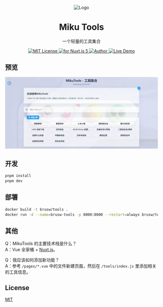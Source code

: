 <p align="center"><img src="./static/icon.png"
        alt="Logo" width="128" height="128" style="max-width: 100%;"></p>
<h1 align="center">Miku Tools</h1>
<p align="center">一个轻量的工具集合</p>
<p align="center">
    <a href="https://github.com/brusw/MikuTools/blob/master/LICENSE">
        <img src="https://img.shields.io/github/license/brusw/MikuTools.svg" alt="MIT License" />
    </a>
    <a href="https://vuejs.org">
        <img src="https://img.shields.io/badge/nuxt.js-v5.x-green.svg" alt="for Nuxt.js 5">
    </a>
    <a href="https://brusw.com">
        <img src="https://img.shields.io/badge/author-brusw-blue" alt="Author">
    </a>
    <a href="https://tools.brusw.com">
        <img src="https://img.shields.io/badge/%F0%9F%9A%80-open--in--browser-e10079.svg" alt="Live Demo">
    </a>
</p>

## 预览

![preview](./static/preview.jpg)

## 开发

```bash
pnpm install
pnpm dev
```

## 部署

```bash
docker build -t brusw/tools .
docker run -d --name=brusw-tools -p 8000:8000 --restart=always brusw/tools
```

## 其他

Q：MikuTools 的主要技术栈是什么？  
A：Vue 全家桶 + [Nuxt.js](https://zh.nuxtjs.org/)。

Q：我应该如何添加新功能？  
A：参考 `/pages/*.vue` 中的文件新建页面，然后在 `/tools/index.js` 里添加相关的工具信息。

## License

[MIT](https://github.com/brusw/MikuTools/blob/master/LICENSE)
